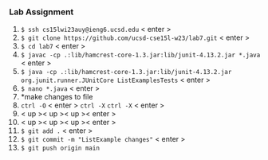### Lab Assignment
1)  `$ ssh cs15lwi23auy@ieng6.ucsd.edu` < enter >
2)  `$ git clone https://github.com/ucsd-cse15l-w23/lab7.git` < enter >
3)  `$ cd lab7` < enter >
4)  `$ javac -cp .:lib/hamcrest-core-1.3.jar:lib/junit-4.13.2.jar *.java` < enter >
5)  `$ java -cp .:lib/hamcrest-core-1.3.jar:lib/junit-4.13.2.jar org.junit.runner.JUnitCore ListExamplesTests` < enter >
6)  `$ nano *.java` < enter >
7)  *make changes to file
8)  `ctrl -O` < enter > `ctrl -X` `ctrl -X` < enter >
9)  < up >< up >< up >< enter > 
10) < up >< up >< up >< enter >
11) `$ git add .` < enter >
12) `$ git commit -m "ListExample changes"` < enter >
13) `$ git push origin main` <enter>


